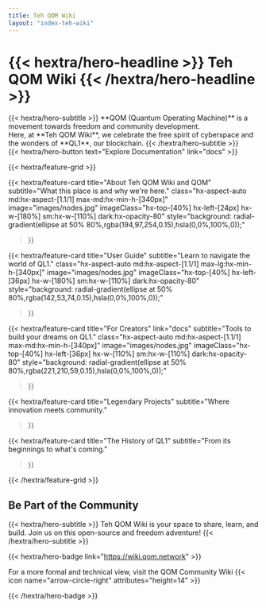 ```yaml
---
title: Teh QOM Wiki
layout: "index-teh-wiki"
---
```


<div class="hx-mt-6 hx-mb-6">
<h1>
{{< hextra/hero-headline >}}
Teh QOM Wiki
{{< /hextra/hero-headline >}}
</h1>
</div>

<div class="hx-mb-12">
{{< hextra/hero-subtitle >}}
**QOM (Quantum Operating Machine)** is a movement towards freedom and community development.&nbsp;<br class="sm:hx-block hx-hidden" />
Here, at **Teh QOM Wiki**, we celebrate the free spirit of cyberspace and the wonders of **QL1**, our blockchain. 
{{< /hextra/hero-subtitle >}}
</div>

<div class="hx-mb-6">
{{< hextra/hero-button text="Explore Documentation" link="docs" >}}
</div>

{{< hextra/feature-grid >}}

  {{< hextra/feature-card
    title="About Teh QOM Wiki and QOM"
    subtitle="What this place is and why we're here."
    class="hx-aspect-auto md:hx-aspect-[1.1/1] max-md:hx-min-h-[340px]"
    image="images/nodes.jpg"
    imageClass="hx-top-[40%] hx-left-[24px] hx-w-[180%] sm:hx-w-[110%] dark:hx-opacity-80"
    style="background: radial-gradient(ellipse at 50% 80%,rgba(194,97,254,0.15),hsla(0,0%,100%,0));"
  >}}

  {{< hextra/feature-card
    title="User Guide"
    subtitle="Learn to navigate the world of QL1."
    class="hx-aspect-auto md:hx-aspect-[1.1/1] max-lg:hx-min-h-[340px]"
    image="images/nodes.jpg"
    imageClass="hx-top-[40%] hx-left-[36px] hx-w-[180%] sm:hx-w-[110%] dark:hx-opacity-80"
    style="background: radial-gradient(ellipse at 50% 80%,rgba(142,53,74,0.15),hsla(0,0%,100%,0));"
  >}}

  {{< hextra/feature-card
    title="For Creators"
    link="docs"
    subtitle="Tools to build your dreams on QL1."
    class="hx-aspect-auto md:hx-aspect-[1.1/1] max-md:hx-min-h-[340px]"
    image="images/nodes.jpg"
    imageClass="hx-top-[40%] hx-left-[36px] hx-w-[110%] sm:hx-w-[110%] dark:hx-opacity-80"
    style="background: radial-gradient(ellipse at 50% 80%,rgba(221,210,59,0.15),hsla(0,0%,100%,0));"
  >}}

  {{< hextra/feature-card
    title="Legendary Projects"
    subtitle="Where innovation meets community."
  >}}

  {{< hextra/feature-card
    title="The History of QL1"
    subtitle="From its beginnings to what's coming."
  >}}

{{< /hextra/feature-grid >}}


## Be Part of the Community

<div class="hx-mb-12">
{{< hextra/hero-subtitle >}}
Teh QOM Wiki is your space to share, learn, and build. Join us on this open-source and freedom adventure! 
{{< /hextra/hero-subtitle >}}
</div>

{{< hextra/hero-badge link="https://wiki.qom.network" >}}

  <div class="hx-w-2 hx-h-2 hx-rounded-full hx-bg-primary-400"></div>
  For a more formal and technical view, visit the
  <span class="other-domain-label" >QOM Community Wiki</span>
  {{< icon name="arrow-circle-right" attributes="height=14" >}}

{{< /hextra/hero-badge >}}